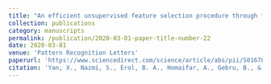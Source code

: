 ```yaml
---
title: "An efficient unsupervised feature selection procedure through feature clustering"
collection: publications
category: manuscripts
permalink: /publication/2020-03-01-paper-title-number-22
date: 2020-03-01
venue: 'Pattern Recognition Letters'
paperurl: 'https://www.sciencedirect.com/science/article/abs/pii/S0167865519303976'
citation: 'Yan, X., Nazmi, S., Erol, B. A., Homaifar, A., Gebru, B., & Tunstel, E. (2020). An efficient unsupervised feature selection procedure through feature clustering. Pattern Recognition Letters, 131, 277-284.'
---
```

